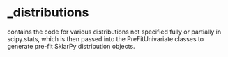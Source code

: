 # _distributions

contains the code for various distributions not specified fully or partially in scipy.stats, 
which is then passed into the PreFitUnivariate classes to generate pre-fit SklarPy distribution objects.